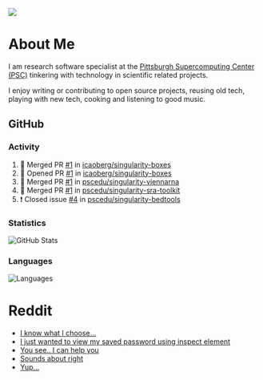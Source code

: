 ![](https://komarev.com/ghpvc/?username=icaoberg)

# About Me
I am research software specialist at the [Pittsburgh Supercomputing Center (PSC)](https://www.psc.edu/) tinkering with technology in scientific related projects.

I enjoy writing or contributing to open source projects, reusing old tech, playing with new tech, cooking and listening to good music.

## GitHub
### Activity
<!--START_SECTION:activity-->
1. 🎉 Merged PR [#1](https://github.com/icaoberg/singularity-boxes/pull/1) in [icaoberg/singularity-boxes](https://github.com/icaoberg/singularity-boxes)
2. 💪 Opened PR [#1](https://github.com/icaoberg/singularity-boxes/pull/1) in [icaoberg/singularity-boxes](https://github.com/icaoberg/singularity-boxes)
3. 🎉 Merged PR [#1](https://github.com/pscedu/singularity-viennarna/pull/1) in [pscedu/singularity-viennarna](https://github.com/pscedu/singularity-viennarna)
4. 🎉 Merged PR [#1](https://github.com/pscedu/singularity-sra-toolkit/pull/1) in [pscedu/singularity-sra-toolkit](https://github.com/pscedu/singularity-sra-toolkit)
5. ❗️ Closed issue [#4](https://github.com/pscedu/singularity-bedtools/issues/4) in [pscedu/singularity-bedtools](https://github.com/pscedu/singularity-bedtools)
<!--END_SECTION:activity-->

### Statistics
![GitHub Stats](https://github-readme-stats.vercel.app/api?username=icaoberg&count_private=true&show_icons=true)

### Languages
![Languages](https://github-readme-stats.vercel.app/api/top-langs/?username=icaoberg&show_icons=true&langs_count=10&hide=HTML,CSS,M)

# Reddit
<!-- BLOG-POST-LIST:START -->
- [I know what I choose…](https://www.reddit.com/r/u_icaoberg/comments/oyoolb/i_know_what_i_choose/)
- [I just wanted to view my saved password using inspect element](https://www.reddit.com/r/u_icaoberg/comments/oyol4r/i_just_wanted_to_view_my_saved_password_using/)
- [You see.. I can help you](https://www.reddit.com/r/u_icaoberg/comments/omhqz4/you_see_i_can_help_you/)
- [Sounds about right](https://www.reddit.com/r/u_icaoberg/comments/omhpq3/sounds_about_right/)
- [Yup...](https://www.reddit.com/r/u_icaoberg/comments/omhp64/yup/)
<!-- BLOG-POST-LIST:END -->
